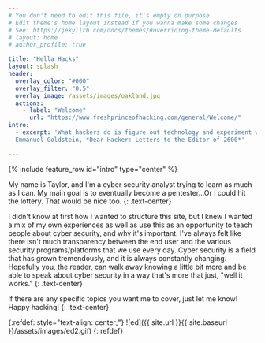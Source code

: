 ```yaml
---
# You don't need to edit this file, it's empty on purpose.
# Edit theme's home layout instead if you wanna make some changes
# See: https://jekyllrb.com/docs/themes/#overriding-theme-defaults
# layout: home
# author_profile: true

title: "Hella Hacks"
layout: splash
header:
  overlay_color: "#000"
  overlay_filter: "0.5"
  overlay_image: /assets/images/oakland.jpg
  actions:
    - label: "Welcome"
      url: "https://www.freshprinceofhacking.com/general/Welcome/"
intro: 
  - excerpt: 'What hackers do is figure out technology and experiment with it in ways many people never imagined. They also have a strong desire to share this information with others and to explain it to people whose only qualification may be the desire to learn.<br>
― Emmanuel Goldstein, *Dear Hacker: Letters to the Editor of 2600*'

---
```


{% include feature_row id="intro" type="center" %}

My name is Taylor, and I'm a cyber security analyst trying to learn as much as I can. My main goal is to eventually become a pentester...Or I could hit the lottery. That would be nice too. 
{: .text-center}

I didn't know at first how I wanted to structure this site, but I knew I wanted a mix of my own experiences as well as use this as an opportunity to teach people about cyber security, and why it's important. I've always felt like there isn't much transparency between the end user and the various security programs/platforms that we use every day. Cyber security is a field that has grown tremendously, and it is always constantly changing. Hopefully you, the reader, can walk away knowing a little bit more and be able to speak about cyber security in a way that's more that just, "well it works." 
{: .text-center}

If there are any specific topics you want me to cover, just let me know! Happy hacking! 
{: .text-center}

{:refdef: style="text-align: center;"}
![ed]({{ site.url }}{{ site.baseurl }}/assets/images/ed2.gif)
{: refdef}



